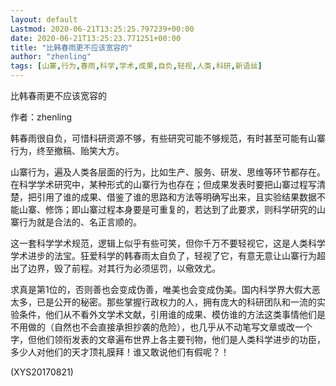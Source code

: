 ```yaml
---
layout: default
Lastmod: 2020-06-21T13:25:25.797239+00:00
date: 2020-06-21T13:25:23.771251+00:00
title: "比韩春雨更不应该宽容的"
author: "zhenling"
tags: [山寨,行为,春雨,科学,学术,成果,自负,轻视,人类,科研,新语丝]
---
```


比韩春雨更不应该宽容的

作者：zhenling

韩春雨很自负，可惜科研资源不够，有些研究可能不够规范，有时甚至可能有山寨行为，终至撤稿、贻笑大方。

山寨行为，遍及人类各层面的行为，比如生产、服务、研发、思维等环节都存在。在科学学术研究中，某种形式的山寨行为也存在；但成果发表时要把山寨过程写清楚，把引用了谁的成果、借鉴了谁的思路和方法等明确写出来，且实验结果数据不能山寨、修饰；即山寨过程本身要是可重复的，若达到了此要求，则科学研究的山寨行为就是合法的、名正言顺的。

这一套科学学术规范，逻辑上似乎有些可笑，但你千万不要轻视它，这是人类科学学术进步的法宝。狂爱科学的韩春雨太自负了，轻视了它，有意无意让山寨行为超出了边界，毁了前程。对其行为必须惩罚，以儆效尤。

求真是第1位的，否则善也会变成伪善，唯美也会变成伪美。国内科学界大假大恶太多，已是公开的秘密。那些掌握行政权力的人，拥有庞大的科研团队和一流的实验条件，他们从不看外文学术文献，引用谁的成果、模仿谁的方法这类事情他们是不用做的（自然也不会直接承担抄袭的危险），也几乎从不动笔写文章或改一个字，但他们领衔发表的文章遍布世界上各主要刊物，他们是人类科学进步的功臣，多少人对他们的天才顶礼膜拜！谁又敢说他们有假呢？！

(XYS20170821)

